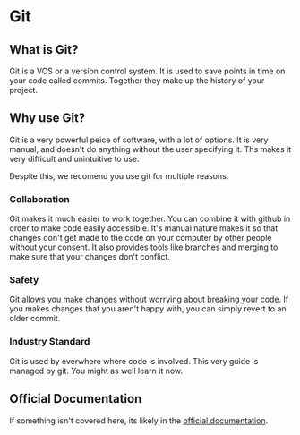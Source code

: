 # Git
## What is Git?
Git is a VCS or a version control system. It is used to save points in time on your code called commits. Together they make up the history of your project. 

## Why use Git?
Git is a very powerful peice of software, with a lot of options. It is very manual, and doesn't do anything without the user specifying it. Ths makes it very difficult and unintuitive to use.

Despite this, we recomend you use git for multiple reasons.

### Collaboration
Git makes it much easier to work together. You can combine it with github in order to make code easily accessible. It's manual nature makes it so that changes don't get made to the code on your computer by other people without your consent. It also provides tools like branches and merging to make sure that your changes don't conflict.

### Safety
Git allows you make changes without worrying about breaking your code. If you makes changes that you aren't happy with, you can simply revert to an older commit.

### Industry Standard
Git is used by everwhere where code is involved. This very guide is managed by git. You might as well learn it now.


## Official Documentation
If something isn't covered here, its likely in the [official documentation](https://git-scm.com/docs).